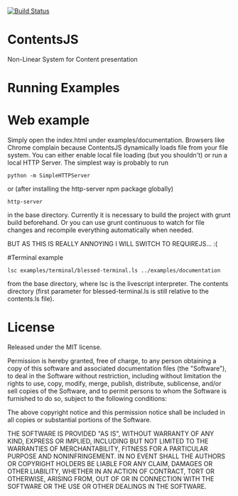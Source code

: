 [![Build Status](https://travis-ci.org/LittleHelicase/ContentsJS.png?branch=master)](https://travis-ci.org/LittleHelicase/ContentsJS)

ContentsJS
==========

Non-Linear System for Content presentation

Running Examples
================

# Web example
Simply open the index.html under examples/documentation. Browsers like Chrome complain because ContentsJS dynamically loads file from your file system. You can either enable local file loading (but you shouldn't) or run a local HTTP Server. The simplest way is probably to run
```
python -m SimpleHTTPServer
```
or (after installing the http-server npm package globally)
```
http-server
```
in the base directory. Currently it is necessary to build the project with grunt build beforehand. Or you can use grunt continuous to watch for file changes and recompile everything automatically when needed.

BUT AS THIS IS REALLY ANNOYING I WILL SWITCH TO REQUIREJS... :(


#Terminal example


```
lsc examples/terminal/blessed-terminal.ls ../examples/documentation
```
from the base directory, where lsc is the livescript interpreter. The contents directory (first parameter for blessed-terminal.ls is still relative to the contents.ls file).

License
=======
Released under the MIT license.

Permission is hereby granted, free of charge, to any person obtaining a copy of this software and associated documentation files (the "Software"), to deal in the Software without restriction, including without limitation the rights to use, copy, modify, merge, publish, distribute, sublicense, and/or sell copies of the Software, and to permit persons to whom the Software is furnished to do so, subject to the following conditions:

The above copyright notice and this permission notice shall be included in all copies or substantial portions of the Software.

THE SOFTWARE IS PROVIDED "AS IS", WITHOUT WARRANTY OF ANY KIND, EXPRESS OR IMPLIED, INCLUDING BUT NOT LIMITED TO THE WARRANTIES OF MERCHANTABILITY, FITNESS FOR A PARTICULAR PURPOSE AND NONINFRINGEMENT. IN NO EVENT SHALL THE AUTHORS OR COPYRIGHT HOLDERS BE LIABLE FOR ANY CLAIM, DAMAGES OR OTHER LIABILITY, WHETHER IN AN ACTION OF CONTRACT, TORT OR OTHERWISE, ARISING FROM, OUT OF OR IN CONNECTION WITH THE SOFTWARE OR THE USE OR OTHER DEALINGS IN THE SOFTWARE.
